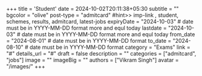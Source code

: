 +++
title = 'Student'
date = 2024-10-02T20:11:38+05:30
subtitle = ""
bgcolor = "olive"
post-type = "admitcard" #hint>> imp-link , student, schemes, results, admitcard, latest-jobs
expiryDate = "2024-10-03" # date must be in YYYY-MM-DD format more and equl today
lastdate = "2024-10-03" # date must be in YYYY-MM-DD format more and equl today
from_date = "2024-08-01" # date must be in YYYY-MM-DD format
to_date = "2024-08-10" # date must be in YYYY-MM-DD format
category = "Exams"
link = "#"
details_url = "#"
draft = false
description = ""
categories = ["admitcard", "jobs"]
image = ""
imageBig = ""
authors = ["Vikram Singh"]
avatar = "/images/"
+++

